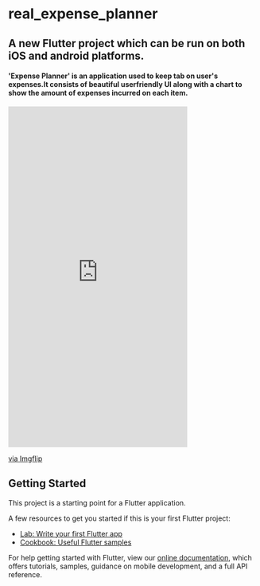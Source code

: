 # real_expense_planner

## A new Flutter project which can be run on both iOS and android platforms.
#### 'Expense Planner' is an application used to keep tab on user's expenses.It consists of beautiful userfriendly UI along with a chart to show the amount of expenses incurred on each item.

<div style="width:360px;max-width:100%;"><div style="height:0;padding-bottom:190%;position:relative;"><iframe width="360" height="684" style="position:absolute;top:0;left:0;width:100%;height:100%;" frameBorder="0" src="https://imgflip.com/embed/5fwtsl"></iframe></div><p><a href="https://imgflip.com/gif/5fwtsl">via Imgflip</a></p></div>

## Getting Started

This project is a starting point for a Flutter application.

A few resources to get you started if this is your first Flutter project:

- [Lab: Write your first Flutter app](https://flutter.dev/docs/get-started/codelab)
- [Cookbook: Useful Flutter samples](https://flutter.dev/docs/cookbook)

For help getting started with Flutter, view our
[online documentation](https://flutter.dev/docs), which offers tutorials,
samples, guidance on mobile development, and a full API reference.
